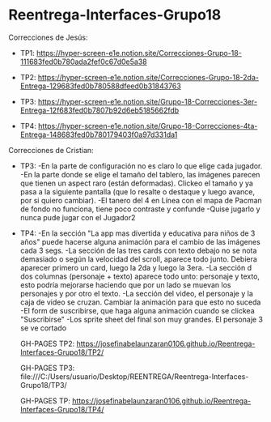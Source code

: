 # Reentrega-Interfaces-Grupo18

Correcciones de Jesús:

- TP1: https://hyper-screen-e1e.notion.site/Correcciones-Grupo-18-111683fed0b780ada2fef0c67d0e5a38

- TP2: https://hyper-screen-e1e.notion.site/Correcciones-Grupo-18-2da-Entrega-129683fed0b780588dfeed0b31843763

- TP3: https://hyper-screen-e1e.notion.site/Grupo-18-Correcciones-3er-Entrega-12f683fed0b7807b92d6eb5185662fdb

- TP4: https://hyper-screen-e1e.notion.site/Grupo-18-Correcciones-4ta-Entrega-148683fed0b780179403f0a97d331da1

Correcciones de Cristian:

- TP3: -En la parte de configuración no es claro lo que elige cada jugador.
  -En la parte donde se elige el tamaño del tablero, las imágenes parecen que tienen un aspect raro (están deformadas). Clickeo el tamaño y ya pasa a la siguiente pantalla (que lo resalte o destaque y luego avance, por si quiero cambiar).
  -El tanero del 4 en Línea con el mapa de Pacman de fondo no funciona, tiene poco contraste y confunde
  -Quise jugarlo y nunca pude jugar con el Jugador2

- TP4:
  -En la sección "La app mas divertida y educativa para niños de 3 años" puede hacerse alguna animación para el cambio de las imágenes cada 3 segs.
  -La sección de las tres cards con texto debajo no se nota demasiado o según la velocidad del scroll, aparece todo junto. Debiera aparecer primero un card, luego la 2da y luego la 3era.
  -La sección d dos columnas (personaje + texto) aparece todo unto: personaje y texto, esto podría mejorarse haciendo que por un lado se muevan los personajes y por otro el texto.
  -La sección del video, el personaje y la caja de video se cruzan. Cambiar la animación para que esto no suceda
  -El form de suscribirse, que haga alguna animación cuando se clickea "Suscribirse"
  -Los sprite sheet del final son muy grandes. El personaje 3 se ve cortado


  GH-PAGES TP2: https://josefinabelaunzaran0106.github.io/Reentrega-Interfaces-Grupo18/TP2/

  GH-PAGES TP3: file:///C:/Users/usuario/Desktop/REENTREGA/Reentrega-Interfaces-Grupo18/TP3/

  GH-PAGES TP: https://josefinabelaunzaran0106.github.io/Reentrega-Interfaces-Grupo18/TP4/
  
